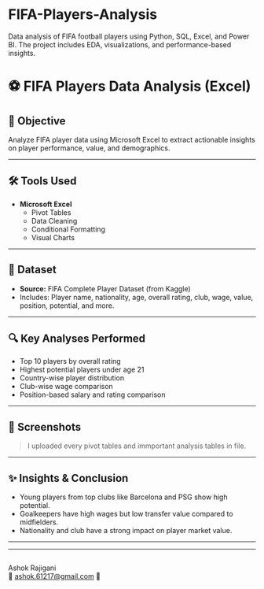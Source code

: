 # FIFA-Players-Analysis
Data analysis of FIFA football players using Python, SQL, Excel, and Power BI. The project includes EDA, visualizations, and performance-based insights.

# ⚽ FIFA Players Data Analysis (Excel)

## 📌 Objective
Analyze FIFA player data using Microsoft Excel to extract actionable insights on player performance, value, and demographics.

---

## 🛠️ Tools Used
- **Microsoft Excel**
  - Pivot Tables
  - Data Cleaning
  - Conditional Formatting
  - Visual Charts

---

## 🧾 Dataset
- **Source:** FIFA Complete Player Dataset (from Kaggle)
- Includes: Player name, nationality, age, overall rating, club, wage, value, position, potential, and more.

---

## 🔍 Key Analyses Performed
- Top 10 players by overall rating
- Highest potential players under age 21
- Country-wise player distribution
- Club-wise wage comparison
- Position-based salary and rating comparison

---

## 📸 Screenshots
> I uploaded every pivot tables and immportant analysis tables in file.

---

## ✨ Insights & Conclusion
- Young players from top clubs like Barcelona and PSG show high potential.
- Goalkeepers have high wages but low transfer value compared to midfielders.
- Nationality and club have a strong impact on player market value.

---



---

## 
Ashok Rajigani  
📧 ashok.61217@gmail.com
🔗 



